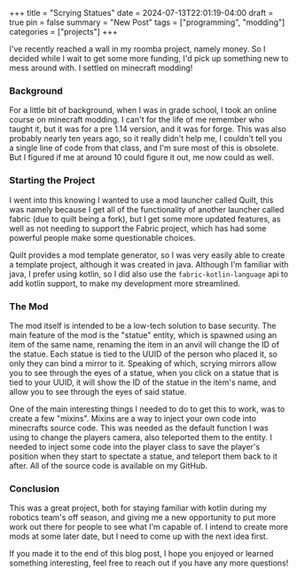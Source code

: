 +++
title = "Scrying Statues"
date = 2024-07-13T22:01:19-04:00
draft = true
pin = false
summary = "New Post"
tags = ["programming", "modding"]
categories = ["projects"]
+++

I've recently reached a wall in my roomba project, namely money. So I decided while I wait to get some more funding, I'd pick up something new to mess around with. I settled on minecraft modding!

### Background

For a little bit of background, when I was in grade school, I took an online course on minecraft modding. I can't for the life of me remember who taught it, but it was for a pre 1.14 version, and it was for forge. This was also probably nearly ten years ago, so it really didn't help me, I couldn't tell you a single line of code from that class, and I'm sure most of this is obsolete. But I figured if me at around 10 could figure it out, me now could as well.

### Starting the Project

I went into this knowing I wanted to use a mod launcher called Quilt, this was namely because I get all of the functionality of another launcher called fabric (due to quilt being a fork), but I get some more updated features, as well as not needing to support the Fabric project, which has had some powerful people make some questionable choices.

Quilt provides a mod template generator, so I was very easily able to create a template project, although it was created in java. Although I'm familiar with java, I prefer using kotlin, so I did also use the `fabric-kotlin-language` api to add kotlin support, to make my development more streamlined.

### The Mod

The mod itself is intended to be a low-tech solution to base security. The main feature of the mod is the "statue" entity, which is spawned using an item of the same name, renaming the item in an anvil will change the ID of the statue. Each statue is tied to the UUID of the person who placed it, so only they can bind a mirror to it. Speaking of which, scrying mirrors allow you to see through the eyes of a statue, when you click on a statue that is tied to your UUID, it will show the ID of the statue in the item's name, and allow you to see through the eyes of said statue.

One of the main interesting things I needed to do to get this to work, was to create a few "mixins". Mixins are a way to inject your own code into minecrafts source code. This was needed as the default function I was using to change the players camera, also teleported them to the entity. I needed to inject some code into the player class to save the player's position when they start to spectate a statue, and teleport them back to it after. All of the source code is available on my GitHub.

### Conclusion

This was a great project, both for staying familiar with kotlin during my robotics team's off season, and giving me a new opportunity to put more work out there for people to see what I'm capable of. I intend to create more mods at some later date, but I need to come up with the next idea first.

If you made it to the end of this blog post, I hope you enjoyed or learned something interesting, feel free to reach out if you have any more questions!